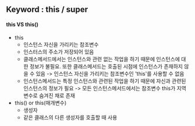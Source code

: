 ## Keyword : this / super

#### this VS this()

* this
  * 인스턴스 자신을 가리키는 참조변수
  * 인스터스의 주소가 저장되어 있음
  * 클래스메서드에서는 인스턴스와 관련 없는 작업을 하기 때문에 인스턴스에 대한 정보가 불필요. 또한 클래스메서드는 호출된 시점에 인스턴스가 존재하지 않을 수 있음 -> 인스턴스 자신을 가리키는 참조변수인 'this'를 사용할 수 없음
  * 인스턴스메서드는 특정 인스턴스와 관련된 작업을 하기 때문에 자신과 관련된 인스턴스의 정보가 필요 -> 모든 인스턴스메서드에서는 참조변수 this가 지역변수로 숨겨진 채로 존재
* this() or this(매개변수)
  * 생성자
  * 같은 클래스의 다른 생성자를 호출할 때 사용